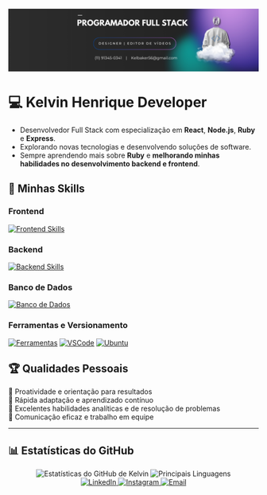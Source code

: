 ![Meu Banner](https://github.com/KelBaker/KelBaker/raw/main/meu%20banner.png)

# 💻 Kelvin Henrique Developer

-  Desenvolvedor Full Stack com especialização em **React**, **Node.js**, **Ruby** e **Express**.  
-  Explorando novas tecnologias e desenvolvendo soluções de software.  
-  Sempre aprendendo mais sobre **Ruby** e **melhorando minhas habilidades no desenvolvimento backend e frontend**.  

## 🚀 Minhas Skills

### **Frontend**
[![Frontend Skills](https://skillicons.dev/icons?i=react,typescript,javascript,html,css)](https://skillicons.dev)

### **Backend**
[![Backend Skills](https://skillicons.dev/icons?i=nodejs,express,ruby)](https://skillicons.dev)

### **Banco de Dados**
[![Banco de Dados](https://skillicons.dev/icons?i=mongodb,sqlite)](https://skillicons.dev)

### **Ferramentas e Versionamento**
[![Ferramentas](https://skillicons.dev/icons?i=git,github,figma)](https://skillicons.dev)
[![VSCode](https://skillicons.dev/icons?i=vscode)](https://skillicons.dev)
[![Ubuntu](https://skillicons.dev/icons?i=ubuntu)](https://skillicons.dev)

## 🏆 Qualidades Pessoais  

🔹 Proatividade e orientação para resultados  
🔹 Rápida adaptação e aprendizado contínuo  
🔹 Excelentes habilidades analíticas e de resolução de problemas  
🔹 Comunicação eficaz e trabalho em equipe 

---

## 📊 Estatísticas do GitHub  

<div align="center">
  <img height="180em" src="https://github-readme-stats.vercel.app/api?username=KelBaker&show_icons=true&theme=dracula" alt="Estatísticas do GitHub de Kelvin"/>
  <img height="180em" src="https://github-readme-stats.vercel.app/api/top-langs/?username=KelBaker&layout=compact&theme=dracula" alt="Principais Linguagens"/>
</div>


<div align="center">
  <a href="https://www.linkedin.com/in/kelvin-h-507bb9228/" target="_blank">
    <img src="https://img.shields.io/badge/LinkedIn-0A66C2?style=for-the-badge&logo=linkedin&logoColor=white" alt="LinkedIn"/>
  </a>
  <a href="https://www.instagram.com/kelhenrique_/" target="_blank">
    <img src="https://img.shields.io/badge/Instagram-E4405F?style=for-the-badge&logo=instagram&logoColor=white" alt="Instagram"/>
  </a>
  <a href="mailto:kelbaker56@gmail.com" target="_blank">
    <img src="https://img.shields.io/badge/Email-D14836?style=for-the-badge&logo=gmail&logoColor=white" alt="Email"/>
  </a>
</div>

